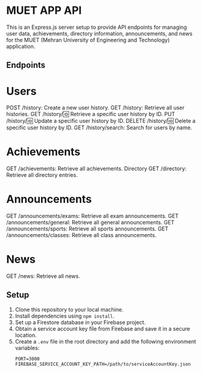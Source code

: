 # MUET APP API

This is an Express.js server setup to provide API endpoints for managing user data, achievements, directory information, announcements, and news for the MUET (Mehran University of Engineering and Technology) application.

## Endpoints

# Users
POST /history: Create a new user history.
GET /history: Retrieve all user histories.
GET /history/:id: Retrieve a specific user history by ID.
PUT /history/:id: Update a specific user history by ID.
DELETE /history/:id: Delete a specific user history by ID.
GET /history/search: Search for users by name.

# Achievements
GET /achievements: Retrieve all achievements.
Directory
GET /directory: Retrieve all directory entries.
# Announcements
GET /announcements/exams: Retrieve all exam announcements.
GET /announcements/general: Retrieve all general announcements.
GET /announcements/sports: Retrieve all sports announcements.
GET /announcements/classes: Retrieve all class announcements.
# News
GET /news: Retrieve all news.

## Setup

1. Clone this repository to your local machine.
2. Install dependencies using `npm install`.
3. Set up a Firestore database in your Firebase project.
4. Obtain a service account key file from Firebase and save it in a secure location.
5. Create a `.env` file in the root directory and add the following environment variables:
   ```plaintext
   PORT=3000
   FIREBASE_SERVICE_ACCOUNT_KEY_PATH=/path/to/serviceAccountKey.json

  
